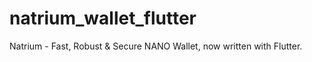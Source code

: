 # natrium_wallet_flutter
Natrium - Fast, Robust &amp; Secure NANO Wallet, now written with Flutter.
